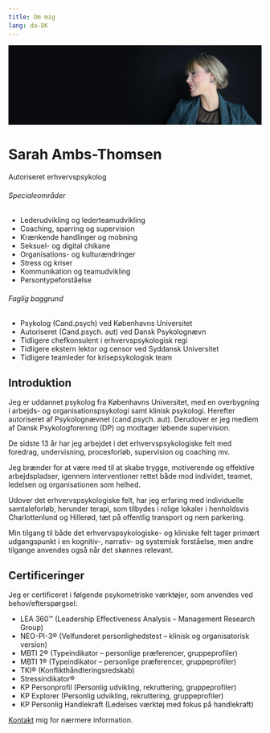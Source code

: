 ```yaml
---
title: Om mig
lang: da-DK
---
```


<div class="content__cover">
<img src="/photo2.jpg"/>
</div>

# Sarah Ambs-Thomsen

<div class="subheader">Autoriseret erhvervspsykolog</div>

<div class="row">
<div class="col-12 col-md-6 mt-5">

###### Specialeområder

- Lederudvikling og lederteamudvikling
- Coaching, sparring og supervision
- Krænkende handlinger og mobning
- Seksuel- og digital chikane
- Organisations- og kulturændringer
- Stress og kriser
- Kommunikation og teamudvikling
- Persontypeforståelse



</div>
<div class="col-12 col-md-6 mt-md-5">

###### Faglig baggrund
- Psykolog (Cand.psych) ved Københavns Universitet
- Autoriseret (Cand.psych. aut) ved Dansk Psykolognævn
- Tidligere chefkonsulent i erhvervspsykologisk regi
- Tidligere ekstern lektor og censor ved Syddansk Universitet
- Tidligere teamleder for krisepsykologisk team


</div>
</div>

## Introduktion
Jeg er uddannet psykolog fra Københavns Universitet, med en overbygning i arbejds- og organisationspsykologi samt klinisk psykologi. Herefter autoriseret af Psykolognævnet (cand.psych. aut). Derudover er jeg medlem af Dansk Psykologforening (DP) og modtager løbende supervision.

De sidste 13 år har jeg arbejdet i det erhvervspsykologiske felt med foredrag, undervisning, procesforløb, supervision og coaching mv.

Jeg brænder for at være med til at skabe trygge, motiverende og effektive arbejdspladser, igennem interventioner rettet både mod individet, teamet, ledelsen og organisationen som helhed.

Udover det erhvervspsykologiske felt, har jeg erfaring med individuelle samtaleforløb, herunder terapi, som tilbydes i rolige lokaler i henholdsvis Charlottenlund og Hillerød, tæt på offentlig transport og nem parkering.

Min tilgang til både det erhvervspsykologiske- og kliniske felt tager primært udgangspunkt i en kognitiv-, narrativ- og systemisk forståelse, men andre tilgange anvendes også når det skønnes relevant.

## Certificeringer
Jeg er certificeret i følgende psykometriske værktøjer, som anvendes ved behov/efterspørgsel:
- LEA 360™ (Leadership Effectiveness Analysis – Management Research Group)
- NEO-PI-3® (Velfunderet personlighedstest – klinisk og organisatorisk version)
- MBTI 2® (Typeindikator – personlige præferencer, gruppeprofiler)
- MBTI 1® (Typeindikator – personlige præferencer, gruppeprofiler)
- TKI® (Konflikthåndteringsredskab)
- Stressindikator®
- KP Personprofil (Personlig udvikling, rekruttering, gruppeprofiler)
- KP Explorer (Personlig udvikling, rekruttering, gruppeprofiler)
- KP Personlig Handlekraft (Ledelses værktøj med fokus på handlekraft)

[Kontakt](/kontakt.html) mig for nærmere information.
